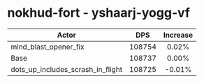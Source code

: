 # nokhud-fort - yshaarj-yogg-vf
| Actor | DPS | Increase |
|---|:---:|:---:|
|mind_blast_opener_fix|108754|0.02%|
|Base|108737|0.00%|
|dots_up_includes_scrash_in_flight|108725|-0.01%|

